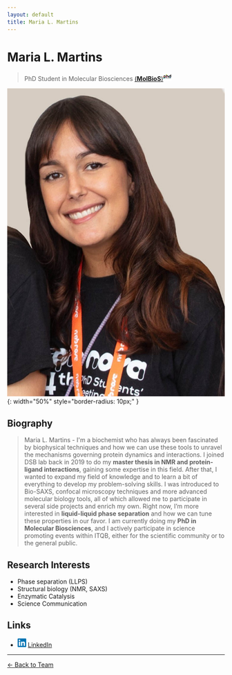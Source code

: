 ```yaml
---
layout: default
title: Maria L. Martins
---
```


# Maria L. Martins

> PhD Student in Molecular Biosciences [(**MolBioS**)<img src="/assets/images/molbios.jpg" alt="molbios" width="20" height="20">](https://www.itqb.unl.pt/education/phd-molecular-bioscience)

![Maria L. Martins](/assets/images/team/maria.jpg){: width="50%" style="border-radius: 10px;" }

## Biography

> Maria L. Martins - I'm a biochemist who has always been fascinated by biophysical techniques and how we can use these tools to unravel the mechanisms governing protein dynamics and interactions. I joined DSB lab back in 2019 to do my **master thesis in NMR and protein-ligand interactions**, gaining some expertise in this field. After that, I wanted to expand my field of knowledge and to learn a bit of everything to develop my problem-solving skills. I was introduced to Bio-SAXS, confocal microscopy techniques and more advanced molecular biology tools, all of which allowed me to participate in several side projects and enrich my own. Right now, I’m more interested in **liquid-liquid phase separation** and how we can tune these properties in our favor. I am currently doing my **PhD in Molecular Biosciences**, and I actively participate in science promoting events within ITQB, either for the scientific community or to the general public.

## Research Interests

- Phase separation (LLPS)
- Structural biology (NMR, SAXS)
- Enzymatic Catalysis
- Science Communication

## Links
- <img src="/assets/images/icons/linkedin_icon.png" alt="linkedin" width="20" height="20"> [LinkedIn](https://www.linkedin.com/in/maria-lança-martins-5b9243262)

---

[← Back to Team](/pages/team.html)
